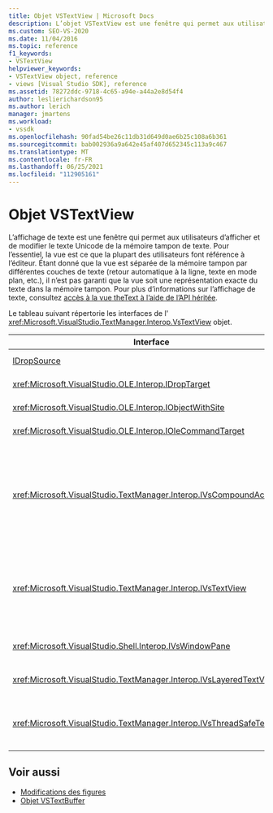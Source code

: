 ```yaml
---
title: Objet VSTextView | Microsoft Docs
description: L’objet VSTextView est une fenêtre qui permet aux utilisateurs d’afficher et de modifier le texte Unicode de la mémoire tampon de texte.
ms.custom: SEO-VS-2020
ms.date: 11/04/2016
ms.topic: reference
f1_keywords:
- VSTextView
helpviewer_keywords:
- VSTextView object, reference
- views [Visual Studio SDK], reference
ms.assetid: 78272ddc-9718-4c65-a94e-a44a2e8d54f4
author: leslierichardson95
ms.author: lerich
manager: jmartens
ms.workload:
- vssdk
ms.openlocfilehash: 90fad54be26c11db31d649d0ae6b25c108a6b361
ms.sourcegitcommit: bab002936a9a642e45af407d652345c113a9c467
ms.translationtype: MT
ms.contentlocale: fr-FR
ms.lasthandoff: 06/25/2021
ms.locfileid: "112905161"
---
```

# <a name="vstextview-object"></a>Objet VSTextView

L’affichage de texte est une fenêtre qui permet aux utilisateurs d’afficher et de modifier le texte Unicode de la mémoire tampon de texte. Pour l’essentiel, la vue est ce que la plupart des utilisateurs font référence à l’éditeur. Étant donné que la vue est séparée de la mémoire tampon par différentes couches de texte (retour automatique à la ligne, texte en mode plan, etc.), il n’est pas garanti que la vue soit une représentation exacte du texte dans la mémoire tampon. Pour plus d’informations sur l’affichage de texte, consultez [accès à la vue theText à l’aide de l’API héritée](/previous-versions/visualstudio/visual-studio-2015/extensibility/accessing-thetext-view-by-using-the-legacy-api?preserve-view=true&view=vs-2015).

Le tableau suivant répertorie les interfaces de l' <xref:Microsoft.VisualStudio.TextManager.Interop.VsTextView> objet.

|Interface|Description|
|---------------|-----------------|
|[IDropSource](/windows/desktop/api/oleidl/nn-oleidl-idropsource)|Interface OLE standard.|
|<xref:Microsoft.VisualStudio.OLE.Interop.IDropTarget>|Interface OLE standard.|
|<xref:Microsoft.VisualStudio.OLE.Interop.IObjectWithSite>|Interface OLE standard.|
|<xref:Microsoft.VisualStudio.OLE.Interop.IOleCommandTarget>|Interface OLE standard.|
|<xref:Microsoft.VisualStudio.TextManager.Interop.IVsCompoundAction>|Active la création d’actions composées (autrement dit, les actions regroupées en une seule unité d’annulation/de rétablissement).|
|<xref:Microsoft.VisualStudio.TextManager.Interop.IVsTextView>|Fournit les méthodes de base pour la gestion et l’accès à la vue. `IVsTextView` n’est pas thread-safe.|
|<xref:Microsoft.VisualStudio.Shell.Interop.IVsWindowPane>|Crée et gère un volet de fenêtre.|
|<xref:Microsoft.VisualStudio.TextManager.Interop.IVsLayeredTextView>|Interagit avec les couches de texte.|
|<xref:Microsoft.VisualStudio.TextManager.Interop.IVsThreadSafeTextView>|Effectue des opérations sur la vue à partir d’un thread différent.|

## <a name="see-also"></a>Voir aussi

- [Modifications des figures](https://www.microsoft.com/download/details.aspx?id=55984)
- [Objet VSTextBuffer](../extensibility/vstextbuffer-object.md)